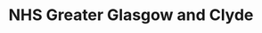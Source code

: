 ---
schema: default
title: NHS Greater Glasgow and Clyde
description: Health and social care partnership for the Greater Glasgow and Clyde area
logo: ''
type:
- Health and Social Care Partnership
portal_url: ''
org_url: http://www.nhsggc.org.uk
twitter_handle: NHSGGC
gss_code: S08000031
wikidata_qid: Q6954138
wdtk_id: nhs_greater_glasgow_and_clyde
---